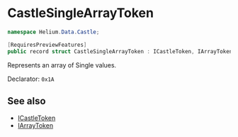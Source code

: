 # CastleSingleArrayToken

~~~cs
namespace Helium.Data.Castle;

[RequiresPreviewFeatures]
public record struct CastleSingleArrayToken : ICastleToken, IArrayToken<Single>
~~~

Represents an array of Single values.

Declarator: `0x1A`

## See also

- [ICastleToken](./icastletoken.md)
- [IArrayToken](../../abstraction/ref/iarraytoken)